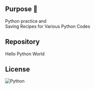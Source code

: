 ## Purpose 🤡

Python practice and  
Saving Recipes for Various Python Codes  

## Repository

Hello Python World

## License

![Python](https://img.shields.io/badge/python-3670A0?style=for-the-badge&logo=python&logoColor=ffdd54)
